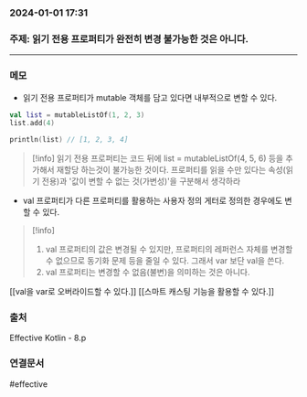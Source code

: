 ###  2024-01-01 17:31
### 주제: 읽기 전용 프로퍼티가 완전히 변경 불가능한 것은 아니다.
----
### 메모
- 읽기 전용 프로퍼티가 mutable 객체를 담고 있다면 내부적으로 변할 수 있다.
``` kotlin
val list = mutableListOf(1, 2, 3)
list.add(4)

println(list) // [1, 2, 3, 4]
```
> [!info]
> 읽기 전용 프로퍼티는 코드 뒤에 list = mutableListOf(4, 5, 6) 등을 추가해서 재할당 하는것이 불가능한 것이다.
> 프로퍼티를 읽을 수만 있다는 속성(읽기 전용)과 '값이 변할 수 없는 것(가변성)'을 구분해서 생각하라
- val 프로퍼티가 다른 프로퍼티를 활용하는 사용자 정의 게터로 정의한 경우에도 변할 수 있다.

> [!info]
> 1. val 프로퍼티의 값은 변경될 수 있지만, 프로퍼티의 레퍼런스 자체를 변경할 수 없으므로 동기화 문제 등을 줄일 수 있다. 그래서 var 보단 val을 쓴다.
> 2. val 프로퍼티는 변경할 수 없음(불변)을 의미하는 것은 아니다.

[[val을 var로 오버라이드할 수 있다.]]
[[스마트 캐스팅 기능을 활용할 수 있다.]]
### 출처
Effective Kotlin - 8.p
### 연결문서
#effective 